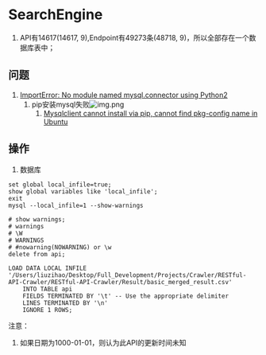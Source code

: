 # SearchEngine

1. API有14617(14617, 9),Endpoint有49273条(48718, 9)，所以全部存在一个数据库表中；

## 问题

1. [ImportError: No module named mysql.connector using Python2](https://stackoverflow.com/questions/24272223/importerror-no-module-named-mysql-connector-using-python2)
   1. pip安装mysql失败![img.png](/Users/liuzihao/Desktop/Full_Development/Projects/SearchEngine/Static/picture/pip_mysql.png)
      1.  [Mysqlclient cannot install via pip, cannot find pkg-config name in Ubuntu](https://stackoverflow.com/questions/76585758/mysqlclient-cannot-install-via-pip-cannot-find-pkg-config-name-in-ubuntu)

## 操作

1. 数据库

```mysql
set global local_infile=true;
show global variables like 'local_infile';
exit
mysql --local_infile=1 --show-warnings

# show warnings;
# warnings
# \W
# WARNINGS
# #nowarning(NOWARNING) or \w
delete from api;

LOAD DATA LOCAL INFILE '/Users/liuzihao/Desktop/Full_Development/Projects/Crawler/RESTful-API-Crawler/RESTful-API-Crawler/Result/basic_merged_result.csv'
    INTO TABLE api
    FIELDS TERMINATED BY '\t' -- Use the appropriate delimiter
    LINES TERMINATED BY '\n'
    IGNORE 1 ROWS;
```

注意：
1. 如果日期为1000-01-01，则认为此API的更新时间未知